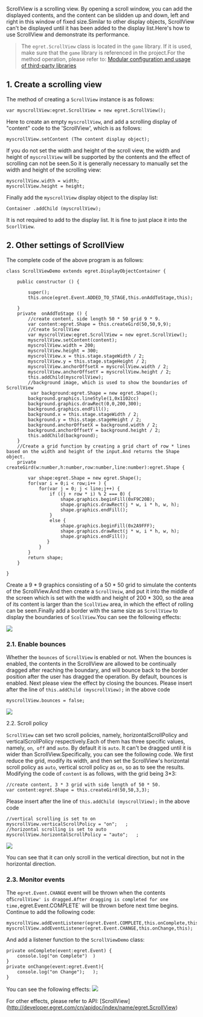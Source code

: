 ScrollView is a scrolling view. By opening a scroll window, you can add the displayed contents, and the content can be slidden up and down, left and right in this window of fixed size.Similar to other display objects, ScrollView can't be displayed until it has been added to the display list.Here's how to use ScrollView and demonstrate its performance.

> The `egret.ScrollView` class is located in the `game` library. If it is used, make sure that the `game` library is referenced in the project.For the method operation, please refer to: [Modular configuration and usage of third-party libraries](../../../extension/threes/instructions/README.md)

## 1. Create a scrolling view

The method of creating a `ScrollView` instance is as follows:
```
var myscrollView:egret.ScrollView = new egret.ScrollView();
```
Here to create an empty `myscrollView`, and add a scrolling display of "content" code to the 'ScrollView', which is as follows:
```
myscrollView.setContent (The content display object);
```
If you do not set the width and height of the scroll view, the width and height of `myscrollView` will be supported by the contents and the effect of scrolling can not be seen.So it is generally necessary to manually set the width and height of the scrolling view:
```
myscrollView.width = width;
myscrollView.height = height;
```
Finally add the `myscrollView` display object to the display list:
```
Container .addChild (myscrollView);
```
It is not required to add to the display list. It is fine to just place it into the `ScorllView`.

## 2. Other settings of ScrollView

The complete code of the above program is as follows:
```
class ScrollViewDemo extends egret.DisplayObjectContainer {

    public constructor () {

        super();
        this.once(egret.Event.ADDED_TO_STAGE,this.onAddToStage,this);

    }
    private  onAddToStage () {
        //create content, side length 50 * 50 grid 9 * 9.
        var content:egret.Shape = this.createGird(50,50,9,9);
        //Create ScrollView
        var myscrollView:egret.ScrollView = new egret.ScrollView();
        myscrollView.setContent(content);
        myscrollView.width = 200;
        myscrollView.height = 300;
        myscrollView.x = this.stage.stageWidth / 2;
        myscrollView.y = this.stage.stageHeight / 2;
        myscrollView.anchorOffsetX = myscrollView.width / 2;
        myscrollView.anchorOffsetY = myscrollView.height / 2;
        this.addChild(myscrollView);
        //background image, which is used to show the boundaries of ScrollView
         var background:egret.Shape = new egret.Shape();
        background.graphics.lineStyle(1,0x1102cc)
        background.graphics.drawRect(0,0,200,300);
        background.graphics.endFill();
        background.x = this.stage.stageWidth / 2;
        background.y = this.stage.stageHeight / 2;
        background.anchorOffsetX = background.width / 2;
        background.anchorOffsetY = background.height / 2;
        this.addChild(background);
    }
    //Create a grid function by creating a grid chart of row * lines based on the width and height of the input.And returns the Shape object.
    private createGird(w:number,h:number,row:number,line:number):egret.Shape {

        var shape:egret.Shape = new egret.Shape();
        for(var i = 0;i < row;i++ ) {
            for(var j = 0; j < line;j++) {
                if ((j + row * i) % 2 === 0) {
                    shape.graphics.beginFill(0xF9C20B);
                    shape.graphics.drawRect(j * w, i * h, w, h);
                    shape.graphics.endFill();
                }
                else {
                    shape.graphics.beginFill(0x2A9FFF);
                    shape.graphics.drawRect(j * w, i * h, w, h);
                    shape.graphics.endFill();
               }
            }
        }
        return shape;
    }

}
```

Create a 9 * 9 graphics consisting of a 50 * 50 grid to simulate the contents of the ScrollView.And then create a `ScrollVeiw`, and put it into the middle of the screen which is set with the width and height of 200 * 300, so the area of its content is larger than the `ScollView` area, in which the effect of rolling can be seen.Finally add a border with the same size as `ScrollView` to display the boundaries of `ScollView`.You can see the following effects:

![](563212070fdc9.gif)

### 2.1. Enable bounces

Whether the `bounces` of `ScrollView` is enabled or not. When the bounces is enabled, the contents in the ScrollView are allowed to be continually dragged after reaching the boundary, and will bounce back to the border position after the user has dragged the operation.
By default, bounces is enabled. Next please view the effect by closing the bounces.
Please insert after the line of `this.addChild (myscrollView);` in the above code
```
myscrollView.bounces = false;
```
![](56321207eb04a.gif)

2.2. Scroll policy

`ScrollView` can set two scroll policies, namely, horizontalScrollPolicy and verticalScrollPolicy respectively.Each of them has three specific values, namely, `on`,` off` and `auto`. By default it is `auto`.
It can't be dragged until it is wider than ScrollView.Specifically, you can see the following code. We first reduce the grid, modify its width, and then set the ScrollView's horizontal scroll policy as `auto`, vertical scroll policy as `on`, so as to see the results.
Modifying the code of `content` is as follows, with the grid being 3*3: 
```
//create content, 3 * 3 grid with side length of 50 * 50.
var content:egret.Shape = this.createGird(50,50,3,3);
```
Please insert after the line of `this.addChild (myscrollView);` in the above code
```
//vertical scrolling is set to on 
myscrollView.verticalScrollPolicy = "on";	;
//horizontal scrolling is set to auto
myscrollView.horizontalScrollPolicy = "auto";	;
```
![](563212081e766.gif)

You can see that it can only scroll in the vertical direction, but not in the horizontal direction.

### 2.3. Monitor events

The `egret.Event.CHANGE` event will be thrown when the contents of` ScrollView' is dragged.After dragging is completed for one time, `egret.Event.COMPLETE` will be thrown before next time begins. Continue to add the following code:
```
myscrollView.addEventListener(egret.Event.COMPLETE,this.onComplete,this);
myscrollView.addEventListener(egret.Event.CHANGE,this.onChange,this);
```
And add a listener function to the `ScrollViewDemo` class:
```
private onComplete(event:egret.Event) {
    console.log("on Complete")	)
}
private onChange(event:egret.Event){
    console.log("on Change");	);
}
```
You can see the following effects:
![](56321208d8a44.gif)

For other effects, please refer to API: [ScrollView] (http://developer.egret.com/cn/apidoc/index/name/egret.ScrollView)
